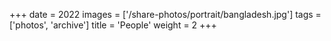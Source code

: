 +++
date = 2022
images = ['/share-photos/portrait/bangladesh.jpg']
tags = ['photos', 'archive']
title = 'People'
weight = 2
+++
